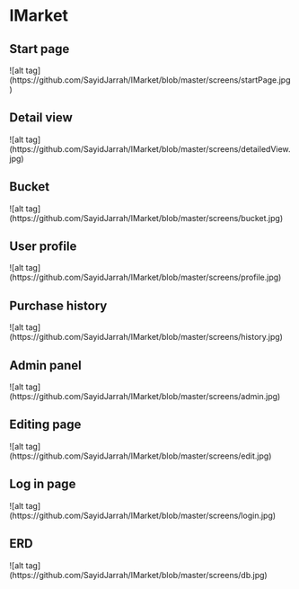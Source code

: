# IMarket

<H2>Start page</H2>
![alt tag](https://github.com/SayidJarrah/IMarket/blob/master/screens/startPage.jpg)

<H2>Detail view</H2>
![alt tag](https://github.com/SayidJarrah/IMarket/blob/master/screens/detailedView.jpg)

<H2>Bucket</H2>
![alt tag](https://github.com/SayidJarrah/IMarket/blob/master/screens/bucket.jpg)

<H2>User profile</H2>
![alt tag](https://github.com/SayidJarrah/IMarket/blob/master/screens/profile.jpg)

<H2>Purchase history</H2>
![alt tag](https://github.com/SayidJarrah/IMarket/blob/master/screens/history.jpg)

<H2>Admin panel</H2>
![alt tag](https://github.com/SayidJarrah/IMarket/blob/master/screens/admin.jpg)

<H2>Editing page</H2>
![alt tag](https://github.com/SayidJarrah/IMarket/blob/master/screens/edit.jpg)

<H2>Log in page</H2>
![alt tag](https://github.com/SayidJarrah/IMarket/blob/master/screens/login.jpg)

<H2>ERD</H2>
![alt tag](https://github.com/SayidJarrah/IMarket/blob/master/screens/db.jpg)





